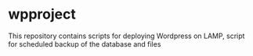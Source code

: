 # wpproject
This repository contains scripts for deploying Wordpress on LAMP, script for scheduled backup of the database and files
